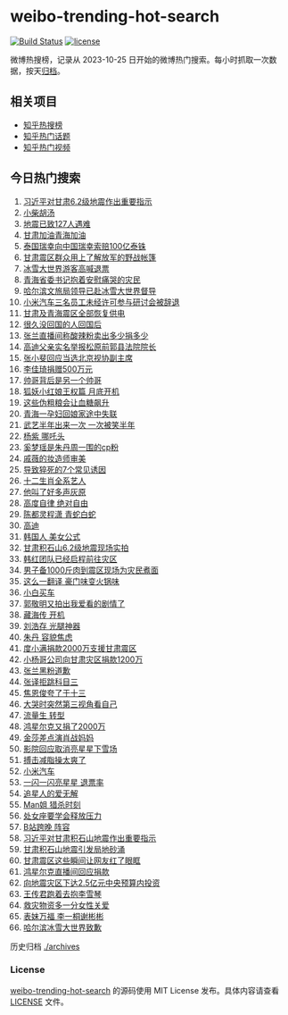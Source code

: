 # weibo-trending-hot-search

[![Build Status](https://github.com/justjavac/weibo-trending-hot-search/workflows/ci/badge.svg?branch=master)](https://github.com/justjavac/weibo-trending-hot-search/actions)
[![license](https://img.shields.io/github/license/justjavac/weibo-trending-hot-search)](https://github.com/justjavac/weibo-trending-hot-search/blob/master/LICENSE)

微博热搜榜，记录从 2023-10-25 日开始的微博热门搜索。每小时抓取一次数据，按天[归档](./archives)。

## 相关项目

- [知乎热搜榜](https://github.com/justjavac/zhihu-trending-top-search)
- [知乎热门话题](https://github.com/justjavac/zhihu-trending-hot-questions)
- [知乎热门视频](https://github.com/justjavac/zhihu-trending-hot-video)

## 今日热门搜索

<!-- BEGIN -->
<!-- 最后更新时间 Wed Dec 20 2023 06:15:37 GMT+0800 (China Standard Time) -->

1. [习近平对甘肃6.2级地震作出重要指示](https://s.weibo.com//weibo?q=%23%E4%B9%A0%E8%BF%91%E5%B9%B3%E5%AF%B9%E7%94%98%E8%82%836.2%E7%BA%A7%E5%9C%B0%E9%9C%87%E4%BD%9C%E5%87%BA%E9%87%8D%E8%A6%81%E6%8C%87%E7%A4%BA%23&Refer=new_time)
1. [小柴胡汤](https://s.weibo.com//weibo?q=%E5%B0%8F%E6%9F%B4%E8%83%A1%E6%B1%A4&t=31&band_rank=6&Refer=top)
1. [地震已致127人遇难](https://s.weibo.com//weibo?q=%23%E5%9C%B0%E9%9C%87%E5%B7%B2%E8%87%B4127%E4%BA%BA%E9%81%87%E9%9A%BE%23&t=31&band_rank=1&Refer=top)
1. [甘肃加油青海加油](https://s.weibo.com//weibo?q=%23%E7%94%98%E8%82%83%E5%8A%A0%E6%B2%B9%E9%9D%92%E6%B5%B7%E5%8A%A0%E6%B2%B9%23&t=31&band_rank=3&Refer=top)
1. [泰国瑞幸向中国瑞幸索赔100亿泰铢](https://s.weibo.com//weibo?q=%23%E6%B3%B0%E5%9B%BD%E7%91%9E%E5%B9%B8%E5%90%91%E4%B8%AD%E5%9B%BD%E7%91%9E%E5%B9%B8%E7%B4%A2%E8%B5%94100%E4%BA%BF%E6%B3%B0%E9%93%A2%23&t=31&band_rank=4&Refer=top)
1. [甘肃震区群众用上了解放军的野战帐篷](https://s.weibo.com//weibo?q=%23%E7%94%98%E8%82%83%E9%9C%87%E5%8C%BA%E7%BE%A4%E4%BC%97%E7%94%A8%E4%B8%8A%E4%BA%86%E8%A7%A3%E6%94%BE%E5%86%9B%E7%9A%84%E9%87%8E%E6%88%98%E5%B8%90%E7%AF%B7%23&t=31&band_rank=9&Refer=top)
1. [冰雪大世界游客高喊退票](https://s.weibo.com//weibo?q=%23%E5%86%B0%E9%9B%AA%E5%A4%A7%E4%B8%96%E7%95%8C%E6%B8%B8%E5%AE%A2%E9%AB%98%E5%96%8A%E9%80%80%E7%A5%A8%23&t=31&band_rank=5&Refer=top)
1. [青海省委书记抱着安慰痛哭的灾民](https://s.weibo.com//weibo?q=%23%E9%9D%92%E6%B5%B7%E7%9C%81%E5%A7%94%E4%B9%A6%E8%AE%B0%E6%8A%B1%E7%9D%80%E5%AE%89%E6%85%B0%E7%97%9B%E5%93%AD%E7%9A%84%E7%81%BE%E6%B0%91%23&t=31&band_rank=2&Refer=top)
1. [哈尔滨文旅局领导已赴冰雪大世界督导](https://s.weibo.com//weibo?q=%23%E5%93%88%E5%B0%94%E6%BB%A8%E6%96%87%E6%97%85%E5%B1%80%E9%A2%86%E5%AF%BC%E5%B7%B2%E8%B5%B4%E5%86%B0%E9%9B%AA%E5%A4%A7%E4%B8%96%E7%95%8C%E7%9D%A3%E5%AF%BC%23&t=31&band_rank=9&Refer=top)
1. [小米汽车三名员工未经许可参与研讨会被辞退](https://s.weibo.com//weibo?q=%23%E5%B0%8F%E7%B1%B3%E6%B1%BD%E8%BD%A6%E4%B8%89%E5%90%8D%E5%91%98%E5%B7%A5%E6%9C%AA%E7%BB%8F%E8%AE%B8%E5%8F%AF%E5%8F%82%E4%B8%8E%E7%A0%94%E8%AE%A8%E4%BC%9A%E8%A2%AB%E8%BE%9E%E9%80%80%23&t=31&band_rank=10&Refer=top)
1. [甘肃及青海震区全部恢复供电](https://s.weibo.com//weibo?q=%23%E7%94%98%E8%82%83%E5%8F%8A%E9%9D%92%E6%B5%B7%E9%9C%87%E5%8C%BA%E5%85%A8%E9%83%A8%E6%81%A2%E5%A4%8D%E4%BE%9B%E7%94%B5%23&t=31&band_rank=45&Refer=top)
1. [很久没回国的人回国后](https://s.weibo.com//weibo?q=%E5%BE%88%E4%B9%85%E6%B2%A1%E5%9B%9E%E5%9B%BD%E7%9A%84%E4%BA%BA%E5%9B%9E%E5%9B%BD%E5%90%8E&t=31&band_rank=49&Refer=top)
1. [张兰直播间称酸辣粉卖出多少捐多少](https://s.weibo.com//weibo?q=%23%E5%BC%A0%E5%85%B0%E7%9B%B4%E6%92%AD%E9%97%B4%E7%A7%B0%E9%85%B8%E8%BE%A3%E7%B2%89%E5%8D%96%E5%87%BA%E5%A4%9A%E5%B0%91%E6%8D%90%E5%A4%9A%E5%B0%91%23&t=31&band_rank=11&Refer=top)
1. [高迪父亲实名举报松原前郭县法院院长](https://s.weibo.com//weibo?q=%23%E9%AB%98%E8%BF%AA%E7%88%B6%E4%BA%B2%E5%AE%9E%E5%90%8D%E4%B8%BE%E6%8A%A5%E6%9D%BE%E5%8E%9F%E5%89%8D%E9%83%AD%E5%8E%BF%E6%B3%95%E9%99%A2%E9%99%A2%E9%95%BF%23&t=31&band_rank=17&Refer=top)
1. [张小斐回应当选北京视协副主席](https://s.weibo.com//weibo?q=%23%E5%BC%A0%E5%B0%8F%E6%96%90%E5%9B%9E%E5%BA%94%E5%BD%93%E9%80%89%E5%8C%97%E4%BA%AC%E8%A7%86%E5%8D%8F%E5%89%AF%E4%B8%BB%E5%B8%AD%23&t=31&band_rank=11&Refer=top)
1. [李佳琦捐赠500万元](https://s.weibo.com//weibo?q=%23%E6%9D%8E%E4%BD%B3%E7%90%A6%E6%8D%90%E8%B5%A0500%E4%B8%87%E5%85%83%23&t=31&band_rank=12&Refer=top)
1. [帅哥背后是另一个帅哥](https://s.weibo.com//weibo?q=%23%E5%B8%85%E5%93%A5%E8%83%8C%E5%90%8E%E6%98%AF%E5%8F%A6%E4%B8%80%E4%B8%AA%E5%B8%85%E5%93%A5%23&t=31&band_rank=14&Refer=top)
1. [狐妖小红娘王权篇 月底开机](https://s.weibo.com//weibo?q=%E7%8B%90%E5%A6%96%E5%B0%8F%E7%BA%A2%E5%A8%98%E7%8E%8B%E6%9D%83%E7%AF%87%20%E6%9C%88%E5%BA%95%E5%BC%80%E6%9C%BA&t=31&band_rank=13&Refer=top)
1. [这些伪粗粮会让血糖飙升](https://s.weibo.com//weibo?q=%23%E8%BF%99%E4%BA%9B%E4%BC%AA%E7%B2%97%E7%B2%AE%E4%BC%9A%E8%AE%A9%E8%A1%80%E7%B3%96%E9%A3%99%E5%8D%87%23&t=31&band_rank=26&Refer=top)
1. [青海一孕妇回娘家途中失联](https://s.weibo.com//weibo?q=%23%E9%9D%92%E6%B5%B7%E4%B8%80%E5%AD%95%E5%A6%87%E5%9B%9E%E5%A8%98%E5%AE%B6%E9%80%94%E4%B8%AD%E5%A4%B1%E8%81%94%23&t=31&band_rank=7&Refer=top)
1. [武艺半年出来一次 一次被笑半年](https://s.weibo.com//weibo?q=%E6%AD%A6%E8%89%BA%E5%8D%8A%E5%B9%B4%E5%87%BA%E6%9D%A5%E4%B8%80%E6%AC%A1%20%E4%B8%80%E6%AC%A1%E8%A2%AB%E7%AC%91%E5%8D%8A%E5%B9%B4&t=31&band_rank=15&Refer=top)
1. [杨紫 哪吒头](https://s.weibo.com//weibo?q=%E6%9D%A8%E7%B4%AB%20%E5%93%AA%E5%90%92%E5%A4%B4&t=31&band_rank=21&Refer=top)
1. [奚梦瑶是朱丹周一围的cp粉](https://s.weibo.com//weibo?q=%E5%A5%9A%E6%A2%A6%E7%91%B6%E6%98%AF%E6%9C%B1%E4%B8%B9%E5%91%A8%E4%B8%80%E5%9B%B4%E7%9A%84cp%E7%B2%89&t=31&band_rank=31&Refer=top)
1. [戚薇的妆造师审美](https://s.weibo.com//weibo?q=%E6%88%9A%E8%96%87%E7%9A%84%E5%A6%86%E9%80%A0%E5%B8%88%E5%AE%A1%E7%BE%8E&t=31&band_rank=26&Refer=top)
1. [导致猝死的7个常见诱因](https://s.weibo.com//weibo?q=%23%E5%AF%BC%E8%87%B4%E7%8C%9D%E6%AD%BB%E7%9A%847%E4%B8%AA%E5%B8%B8%E8%A7%81%E8%AF%B1%E5%9B%A0%23&t=31&band_rank=49&Refer=top)
1. [十二生肖全系艺人](https://s.weibo.com//weibo?q=%E5%8D%81%E4%BA%8C%E7%94%9F%E8%82%96%E5%85%A8%E7%B3%BB%E8%89%BA%E4%BA%BA&t=31&band_rank=19&Refer=top)
1. [他叫了好多声灰原](https://s.weibo.com//weibo?q=%E4%BB%96%E5%8F%AB%E4%BA%86%E5%A5%BD%E5%A4%9A%E5%A3%B0%E7%81%B0%E5%8E%9F&t=31&band_rank=18&Refer=top)
1. [高度自律 绝对自由](https://s.weibo.com//weibo?q=%E9%AB%98%E5%BA%A6%E8%87%AA%E5%BE%8B%20%E7%BB%9D%E5%AF%B9%E8%87%AA%E7%94%B1&t=31&band_rank=29&Refer=top)
1. [陈都灵程潇 青蛇白蛇](https://s.weibo.com//weibo?q=%E9%99%88%E9%83%BD%E7%81%B5%E7%A8%8B%E6%BD%87%20%E9%9D%92%E8%9B%87%E7%99%BD%E8%9B%87&t=31&band_rank=22&Refer=top)
1. [高迪](https://s.weibo.com//weibo?q=%E9%AB%98%E8%BF%AA&t=31&band_rank=39&Refer=top)
1. [韩国人 美女公式](https://s.weibo.com//weibo?q=%E9%9F%A9%E5%9B%BD%E4%BA%BA%20%E7%BE%8E%E5%A5%B3%E5%85%AC%E5%BC%8F&t=31&band_rank=25&Refer=top)
1. [甘肃积石山6.2级地震现场实拍](https://s.weibo.com//weibo?q=%23%E7%94%98%E8%82%83%E7%A7%AF%E7%9F%B3%E5%B1%B16.2%E7%BA%A7%E5%9C%B0%E9%9C%87%E7%8E%B0%E5%9C%BA%E5%AE%9E%E6%8B%8D%23&t=31&band_rank=31&Refer=top)
1. [韩红团队已经启程前往灾区](https://s.weibo.com//weibo?q=%23%E9%9F%A9%E7%BA%A2%E5%9B%A2%E9%98%9F%E5%B7%B2%E7%BB%8F%E5%90%AF%E7%A8%8B%E5%89%8D%E5%BE%80%E7%81%BE%E5%8C%BA%23&t=31&band_rank=37&Refer=top)
1. [男子备1000斤肉到震区现场为灾民煮面](https://s.weibo.com//weibo?q=%23%E7%94%B7%E5%AD%90%E5%A4%871000%E6%96%A4%E8%82%89%E5%88%B0%E9%9C%87%E5%8C%BA%E7%8E%B0%E5%9C%BA%E4%B8%BA%E7%81%BE%E6%B0%91%E7%85%AE%E9%9D%A2%23&t=31&band_rank=38&Refer=top)
1. [这么一翻译 豪门味变火锅味](https://s.weibo.com//weibo?q=%E8%BF%99%E4%B9%88%E4%B8%80%E7%BF%BB%E8%AF%91%20%E8%B1%AA%E9%97%A8%E5%91%B3%E5%8F%98%E7%81%AB%E9%94%85%E5%91%B3&t=31&band_rank=27&Refer=top)
1. [小白买车](https://s.weibo.com//weibo?q=%E5%B0%8F%E7%99%BD%E4%B9%B0%E8%BD%A6&t=31&band_rank=5&Refer=top)
1. [郭敬明又拍出我爱看的剧情了](https://s.weibo.com//weibo?q=%E9%83%AD%E6%95%AC%E6%98%8E%E5%8F%88%E6%8B%8D%E5%87%BA%E6%88%91%E7%88%B1%E7%9C%8B%E7%9A%84%E5%89%A7%E6%83%85%E4%BA%86&t=31&band_rank=34&Refer=top)
1. [藏海传 开机](https://s.weibo.com//weibo?q=%E8%97%8F%E6%B5%B7%E4%BC%A0%20%E5%BC%80%E6%9C%BA&t=31&band_rank=36&Refer=top)
1. [刘浩存 光腿神器](https://s.weibo.com//weibo?q=%E5%88%98%E6%B5%A9%E5%AD%98%20%E5%85%89%E8%85%BF%E7%A5%9E%E5%99%A8&t=31&band_rank=24&Refer=top)
1. [朱丹 容貌焦虑](https://s.weibo.com//weibo?q=%E6%9C%B1%E4%B8%B9%20%E5%AE%B9%E8%B2%8C%E7%84%A6%E8%99%91&t=31&band_rank=42&Refer=top)
1. [度小满捐款2000万支援甘肃震区](https://s.weibo.com//weibo?q=%23%E5%BA%A6%E5%B0%8F%E6%BB%A1%E6%8D%90%E6%AC%BE2000%E4%B8%87%E6%94%AF%E6%8F%B4%E7%94%98%E8%82%83%E9%9C%87%E5%8C%BA%23&t=31&band_rank=34&Refer=top)
1. [小杨哥公司向甘肃灾区捐款1200万](https://s.weibo.com//weibo?q=%23%E5%B0%8F%E6%9D%A8%E5%93%A5%E5%85%AC%E5%8F%B8%E5%90%91%E7%94%98%E8%82%83%E7%81%BE%E5%8C%BA%E6%8D%90%E6%AC%BE1200%E4%B8%87%23&t=31&band_rank=23&Refer=top)
1. [张兰黑粉道歉](https://s.weibo.com//weibo?q=%23%E5%BC%A0%E5%85%B0%E9%BB%91%E7%B2%89%E9%81%93%E6%AD%89%23&t=31&band_rank=33&Refer=top)
1. [张译拒跳科目三](https://s.weibo.com//weibo?q=%E5%BC%A0%E8%AF%91%E6%8B%92%E8%B7%B3%E7%A7%91%E7%9B%AE%E4%B8%89&t=31&band_rank=30&Refer=top)
1. [焦恩俊夸了于十三](https://s.weibo.com//weibo?q=%E7%84%A6%E6%81%A9%E4%BF%8A%E5%A4%B8%E4%BA%86%E4%BA%8E%E5%8D%81%E4%B8%89&t=31&band_rank=32&Refer=top)
1. [大哭时突然第三视角看自己](https://s.weibo.com//weibo?q=%E5%A4%A7%E5%93%AD%E6%97%B6%E7%AA%81%E7%84%B6%E7%AC%AC%E4%B8%89%E8%A7%86%E8%A7%92%E7%9C%8B%E8%87%AA%E5%B7%B1&t=31&band_rank=31&Refer=top)
1. [流量生 转型](https://s.weibo.com//weibo?q=%E6%B5%81%E9%87%8F%E7%94%9F%20%E8%BD%AC%E5%9E%8B&t=31&band_rank=20&Refer=top)
1. [鸿星尔克又捐了2000万](https://s.weibo.com//weibo?q=%23%E9%B8%BF%E6%98%9F%E5%B0%94%E5%85%8B%E5%8F%88%E6%8D%90%E4%BA%862000%E4%B8%87%23&t=31&band_rank=8&Refer=top)
1. [金莎差点演肖战妈妈](https://s.weibo.com//weibo?q=%23%E9%87%91%E8%8E%8E%E5%B7%AE%E7%82%B9%E6%BC%94%E8%82%96%E6%88%98%E5%A6%88%E5%A6%88%23&t=31&band_rank=43&Refer=top)
1. [影院回应取消亮星星下雪场](https://s.weibo.com//weibo?q=%23%E5%BD%B1%E9%99%A2%E5%9B%9E%E5%BA%94%E5%8F%96%E6%B6%88%E4%BA%AE%E6%98%9F%E6%98%9F%E4%B8%8B%E9%9B%AA%E5%9C%BA%23&t=31&band_rank=16&Refer=top)
1. [搏击减脂操太爽了](https://s.weibo.com//weibo?q=%E6%90%8F%E5%87%BB%E5%87%8F%E8%84%82%E6%93%8D%E5%A4%AA%E7%88%BD%E4%BA%86&t=31&band_rank=50&Refer=top)
1. [小米汽车](https://s.weibo.com//weibo?q=%E5%B0%8F%E7%B1%B3%E6%B1%BD%E8%BD%A6&t=31&band_rank=49&Refer=top)
1. [一闪一闪亮星星 退票率](https://s.weibo.com//weibo?q=%E4%B8%80%E9%97%AA%E4%B8%80%E9%97%AA%E4%BA%AE%E6%98%9F%E6%98%9F%20%E9%80%80%E7%A5%A8%E7%8E%87&t=31&band_rank=41&Refer=top)
1. [追星人的爱无解](https://s.weibo.com//weibo?q=%E8%BF%BD%E6%98%9F%E4%BA%BA%E7%9A%84%E7%88%B1%E6%97%A0%E8%A7%A3&t=31&band_rank=26&Refer=top)
1. [Man姐 猎杀时刻](https://s.weibo.com//weibo?q=Man%E5%A7%90%20%E7%8C%8E%E6%9D%80%E6%97%B6%E5%88%BB&t=31&band_rank=38&Refer=top)
1. [处女座要学会释放压力](https://s.weibo.com//weibo?q=%E5%A4%84%E5%A5%B3%E5%BA%A7%E8%A6%81%E5%AD%A6%E4%BC%9A%E9%87%8A%E6%94%BE%E5%8E%8B%E5%8A%9B&t=31&band_rank=49&Refer=top)
1. [B站跨晚 阵容](https://s.weibo.com//weibo?q=B%E7%AB%99%E8%B7%A8%E6%99%9A%20%E9%98%B5%E5%AE%B9&t=31&band_rank=44&Refer=top)
1. [习近平对甘肃积石山地震作出重要指示](https://s.weibo.com//weibo?q=%23%E4%B9%A0%E8%BF%91%E5%B9%B3%E5%AF%B9%E7%94%98%E8%82%83%E7%A7%AF%E7%9F%B3%E5%B1%B1%E5%9C%B0%E9%9C%87%E4%BD%9C%E5%87%BA%E9%87%8D%E8%A6%81%E6%8C%87%E7%A4%BA%23&Refer=new_time)
1. [甘肃积石山地震引发局地砂涌](https://s.weibo.com//weibo?q=%23%E7%94%98%E8%82%83%E7%A7%AF%E7%9F%B3%E5%B1%B1%E5%9C%B0%E9%9C%87%E5%BC%95%E5%8F%91%E5%B1%80%E5%9C%B0%E7%A0%82%E6%B6%8C%23&t=31&band_rank=48&Refer=top)
1. [甘肃震区这些瞬间让网友红了眼眶](https://s.weibo.com//weibo?q=%23%E7%94%98%E8%82%83%E9%9C%87%E5%8C%BA%E8%BF%99%E4%BA%9B%E7%9E%AC%E9%97%B4%E8%AE%A9%E7%BD%91%E5%8F%8B%E7%BA%A2%E4%BA%86%E7%9C%BC%E7%9C%B6%23&t=31&band_rank=40&Refer=top)
1. [鸿星尔克直播间回应捐款](https://s.weibo.com//weibo?q=%23%E9%B8%BF%E6%98%9F%E5%B0%94%E5%85%8B%E7%9B%B4%E6%92%AD%E9%97%B4%E5%9B%9E%E5%BA%94%E6%8D%90%E6%AC%BE%23&t=31&band_rank=47&Refer=top)
1. [向地震灾区下达2.5亿元中央预算内投资](https://s.weibo.com//weibo?q=%23%E5%90%91%E5%9C%B0%E9%9C%87%E7%81%BE%E5%8C%BA%E4%B8%8B%E8%BE%BE2.5%E4%BA%BF%E5%85%83%E4%B8%AD%E5%A4%AE%E9%A2%84%E7%AE%97%E5%86%85%E6%8A%95%E8%B5%84%23&t=31&band_rank=3&Refer=top)
1. [王传君跑着去抱李雪琴](https://s.weibo.com//weibo?q=%23%E7%8E%8B%E4%BC%A0%E5%90%9B%E8%B7%91%E7%9D%80%E5%8E%BB%E6%8A%B1%E6%9D%8E%E9%9B%AA%E7%90%B4%23&t=31&band_rank=28&Refer=top)
1. [救灾物资多一分女性关爱](https://s.weibo.com//weibo?q=%23%E6%95%91%E7%81%BE%E7%89%A9%E8%B5%84%E5%A4%9A%E4%B8%80%E5%88%86%E5%A5%B3%E6%80%A7%E5%85%B3%E7%88%B1%23&t=31&band_rank=35&Refer=top)
1. [表妹万福 李一桐谢彬彬](https://s.weibo.com//weibo?q=%E8%A1%A8%E5%A6%B9%E4%B8%87%E7%A6%8F%20%E6%9D%8E%E4%B8%80%E6%A1%90%E8%B0%A2%E5%BD%AC%E5%BD%AC&t=31&band_rank=46&Refer=top)
1. [哈尔滨冰雪大世界致歉](https://s.weibo.com//weibo?q=%23%E5%93%88%E5%B0%94%E6%BB%A8%E5%86%B0%E9%9B%AA%E5%A4%A7%E4%B8%96%E7%95%8C%E8%87%B4%E6%AD%89%23&t=31&band_rank=50&Refer=top)

<!-- END -->

历史归档 [./archives](./archives)

### License

[weibo-trending-hot-search](https://github.com/justjavac/weibo-trending-hot-search) 的源码使用 MIT License
发布。具体内容请查看 [LICENSE](./LICENSE) 文件。
